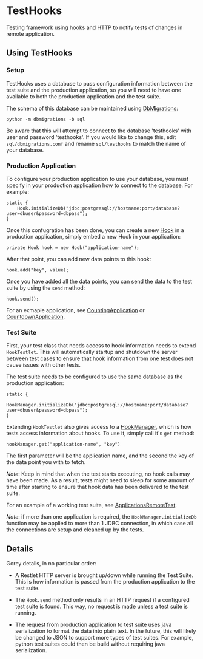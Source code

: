 # TestHooks

Testing framework using hooks and HTTP to notify tests of changes in remote application.

## Using TestHooks

### Setup

TestHooks uses a database to pass configuration information between the test suite and the production application, so you will need to have one available to both the production application and the test suite.

The schema of this database can be maintained using [DbMigrations](http://github.com/zfjagann/DbMigrations/):

`python -m dbmigrations -b sql`

Be aware that this will attempt to connect to the database 'testhooks' with user and password 'testhooks'. If you would like to change this, edit `sql/dbmigrations.conf` and rename `sql/testhooks` to match the name of your database.

### Production Application

To configure your production application to use your database, you must specify in your production application how to connect to the database. For example:

    static {
        Hook.initializeDb("jdbc:postgresql://hostname:port/database?user=dbuser&password=dbpass");
    }

Once this confugration has been done, you can create a new [Hook](http://github.com/zfjagann/TestHooks/blob/master/src/testhooks/source/Hook.java) in a production application, simply embed a new Hook in your application:

`private Hook hook = new Hook("application-name");`

After that point, you can add new data points to this hook:

`hook.add("key", value);`

Once you have added all the data points, you can send the data to the test suite by using the `send` method:

`hook.send();`

For an exmaple application, see [CountingApplication](http://github.com/zfjagann/TestHooks/blob/master/example/testhooks/example/app/CountingApplication.java) or [CountdownApplication](http://github.com/zfjagann/TestHooks/blob/master/example/testhooks/example/app/CountdownApplication.java).

### Test Suite

First, your test class that needs access to hook information needs to extend `HookTestlet`. This will automatically startup and shutdown the server between test cases to ensure that hook information from one test does not cause issues with other tests.

The test suite needs to be configured to use the same database as the production application:

    static {
        HookManager.initializeDb("jdbc:postgresql://hostname:port/database?user=dbuser&password=dbpass");
    }

Extending `HookTestlet` also gives access to a [HookManager](http://github.com/zfjagann/TestHooks/blob/master/src/testhooks/test/HookManager.java), which is how tests access information about hooks. To use it, simply call it's `get` method:

`hookManager.get("application-name", "key")`

The first parameter will be the application name, and the second the key of the data point you with to fetch.

*Note*: Keep in mind that when the test starts executing, no hook calls may have been made. As a result, tests might need to sleep for some amount of time after starting to ensure that hook data has been delivered to the test suite.

For an example of a working test suite, see [ApplicationsRemoteTest](http://github.com/zfjagann/TestHooks/blob/master/example/testhooks/example/test/ApplicationsRemoteTest.java).

*Note*: if more than one application is required, the `HookManager.initializeDb` function may be applied to more than 1 JDBC connection, in which case all the connections are setup and cleaned up by the tests.

## Details

Gorey details, in no particular order:

- A Restlet HTTP server is brought up/down while running the Test Suite. This is how information is passed from the production application to the test suite.

- The `Hook.send` method only results in an HTTP request if a configured test suite is found. This way, no request is made unless a test suite is running.

- The request from production application to test suite uses java serialization to format the data into plain text. In the future, this will likely be changed to JSON to support more types of test suites. For example, python test suites could then be build without requiring java serialization.